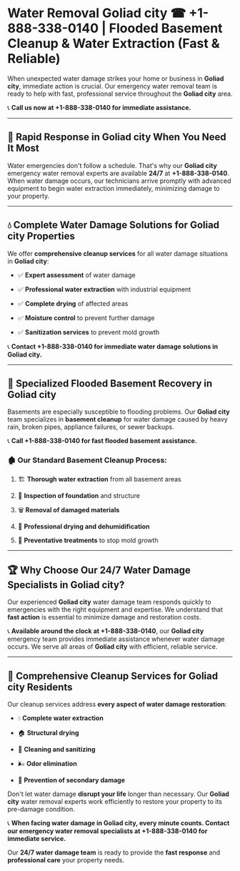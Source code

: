 # Water Removal Goliad city ☎ +1-888-338-0140 | Flooded Basement Cleanup & Water Extraction (Fast & Reliable)

When unexpected water damage strikes your home or business in **Goliad city**, immediate action is crucial. Our emergency water removal team is ready to help with fast, professional service throughout the **Goliad city** area. 

📞 **Call us now at +1-888-338-0140 for immediate assistance.**
---
## 🚀 Rapid Response in Goliad city When You Need It Most
Water emergencies don't follow a schedule. That's why our **Goliad city** emergency water removal experts are available **24/7** at **+1-888-338-0140**. When water damage occurs, our technicians arrive promptly with advanced equipment to begin water extraction immediately, minimizing damage to your property.
---
## 💧 Complete Water Damage Solutions for Goliad city Properties
We offer **comprehensive cleanup services** for all water damage situations in **Goliad city**:
- ✅ **Expert assessment** of water damage  
- ✅ **Professional water extraction** with industrial equipment  
- ✅ **Complete drying** of affected areas  
- ✅ **Moisture control** to prevent further damage  
- ✅ **Sanitization services** to prevent mold growth  
📞 **Contact +1-888-338-0140 for immediate water damage solutions in Goliad city.**
---
## 🌊 Specialized Flooded Basement Recovery in Goliad city
Basements are especially susceptible to flooding problems. Our **Goliad city** team specializes in **basement cleanup** for water damage caused by heavy rain, broken pipes, appliance failures, or sewer backups. 
📞 **Call +1-888-338-0140 for fast flooded basement assistance.**
### 🏚️ Our Standard Basement Cleanup Process:
1. 🏗️ **Thorough water extraction** from all basement areas  
2. 🔎 **Inspection of foundation** and structure  
3. 🗑️ **Removal of damaged materials**  
4. 💨 **Professional drying and dehumidification**  
5. 🚫 **Preventative treatments** to stop mold growth  
---
## 🏆 Why Choose Our 24/7 Water Damage Specialists in Goliad city?
Our experienced **Goliad city** water damage team responds quickly to emergencies with the right equipment and expertise. We understand that **fast action** is essential to minimize damage and restoration costs.
📞 **Available around the clock at +1-888-338-0140**, our **Goliad city** emergency team provides immediate assistance whenever water damage occurs. We serve all areas of **Goliad city** with efficient, reliable service.
---
## 🧹 Comprehensive Cleanup Services for Goliad city Residents
Our cleanup services address **every aspect of water damage restoration**:
- 💧 **Complete water extraction**  
- 🏠 **Structural drying**  
- 🧼 **Cleaning and sanitizing**  
- 🌬️ **Odor elimination**  
- 🚫 **Prevention of secondary damage**  
Don't let water damage **disrupt your life** longer than necessary. Our **Goliad city** water removal experts work efficiently to restore your property to its pre-damage condition.
📞 **When facing water damage in Goliad city, every minute counts. Contact our emergency water removal specialists at +1-888-338-0140 for immediate service.**
Our **24/7 water damage team** is ready to provide the **fast response** and **professional care** your property needs.

